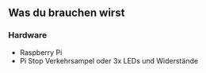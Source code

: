 ## Was du brauchen wirst

### Hardware

- Raspberry Pi
- Pi Stop Verkehrsampel oder 3x LEDs und Widerstände